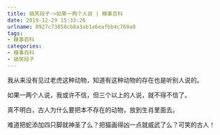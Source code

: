 ```yaml
---
title: 搞笑段子->如果一两个人说 | 糗事百科
date: 2019-12-29 15:33:26
urlname: 0927c73058cb8a3ab1a6eafbb4c769a0
tags: 
- 糗事百科
categories:
- 糗事百科
- 搞笑段子
---
```

我从来没有见过老虎这种动物，知道有这种动物的存在也是听别人说的。

如果一两个人说，我或许不信，但三个以上的人说，就不得不信了。

真不明白，古人为什么要把本不存在的动物，放到生肖里面去。

难道把蛇添加四只脚就神圣了么？把猫画得凶一点就威武了么？可笑的古人！


